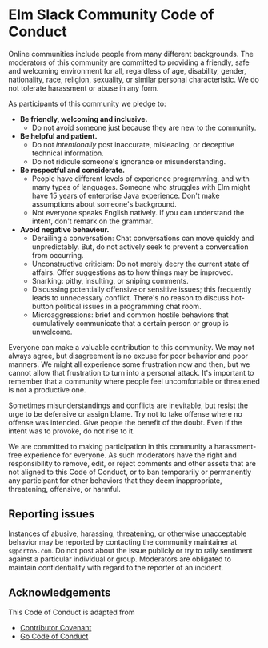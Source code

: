 # Elm Slack Community Code of Conduct

Online communities include people from many different backgrounds. The moderators of this community are committed to
providing a friendly, safe and welcoming environment for all, regardless of age, disability, gender, nationality, race,
religion, sexuality, or similar personal characteristic. We do not tolerate harassment or abuse in any form.

As participants of this community we pledge to:

- __Be friendly, welcoming and inclusive.__
  - Do not avoid someone just because they are new to the community.
- __Be helpful and patient.__
  - Do not _intentionally_ post inaccurate, misleading, or deceptive technical information.
  - Do not ridicule someone's ignorance or misunderstanding.
- __Be respectful and considerate.__
  - People have different levels of experience programming, and with many types of languages. Someone who struggles with
    Elm might have 15 years of enterprise Java experience. Don't make assumptions about someone's background.
  - Not everyone speaks English natively. If you can understand the intent, don't remark on the grammar.
- __Avoid negative behaviour.__
  - Derailing a conversation: Chat conversations can move quickly and unpredictably. But, do not actively seek to
    prevent a conversation from occurring.
  - Unconstructive criticism: Do not merely decry the current state of affairs. Offer suggestions as to how things may
    be improved.
  - Snarking: pithy, insulting, or sniping comments.
  - Discussing potentially offensive or sensitive issues; this frequently leads to unnecessary conflict. There's no
    reason to discuss hot-button political issues in a programming chat room.
  - Microaggressions: brief and common hostile behaviors that cumulatively communicate that a certain person or group is
    unwelcome.

Everyone can make a valuable contribution to this community. We may not always agree, but disagreement is no excuse for
poor behavior and poor manners. We might all experience some frustration now and then, but we cannot allow that
frustration to turn into a personal attack. It's important to remember that a community where people feel uncomfortable
or threatened is not a productive one.

Sometimes misunderstandings and conflicts are inevitable, but resist the urge to be defensive or assign blame. Try not to
take offense where no offense was intended. Give people the benefit of the doubt. Even if the intent was to provoke, do
not rise to it.

We are committed to making participation in this community a harassment-free experience for everyone. As such moderators
have the right and responsibility to remove, edit, or reject comments and other assets that are not aligned to this Code
of Conduct, or to ban temporarily or permanently any participant for other behaviors that they deem inappropriate,
threatening, offensive, or harmful.

## Reporting issues

Instances of abusive, harassing, threatening, or otherwise unacceptable behavior may be reported by contacting the
community maintainer at `s@porto5.com`. Do not post about the issue publicly or try to rally sentiment against a
particular individual or group. Moderators are obligated to maintain confidentiality with regard to the reporter of an
incident.

## Acknowledgements

This Code of Conduct is adapted from
- [Contributor Covenant](https://github.com/ContributorCovenant/contributor_covenant)
- [Go Code of Conduct](https://golang.org/conduct)
